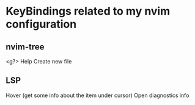 # KeyBindings related to my nvim configuration

## nvim-tree
<g?> Help
<a> Create new file

## LSP
<K> Hover (get some info about the item under cursor)
<gl> Open diagnostics info
